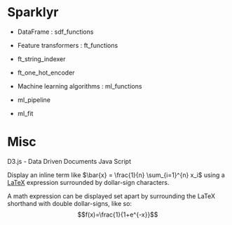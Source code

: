# Sparklyr

- DataFrame : sdf_functions

- Feature transformers : ft_functions
 - ft_string_indexer
 - ft_one_hot_encoder

- Machine learning algorithms : ml_functions
 - ml_pipeline
 - ml_fit
 
 # Misc
 D3.js - Data Driven Documents Java Script
 
 

Display an inline term like $\bar{x} = \frac{1}{n} \sum_{i=1}^{n} x_i$ using
a [LaTeX](https://en.wikibooks.org/wiki/LaTeX/Mathematics) expression
surrounded by dollar-sign characters.

A math expression can be displayed set apart by surrounding the LaTeX
shorthand with double dollar-signs, like so: $$f(x)=\frac{1}{1+e^{-x}}$$
